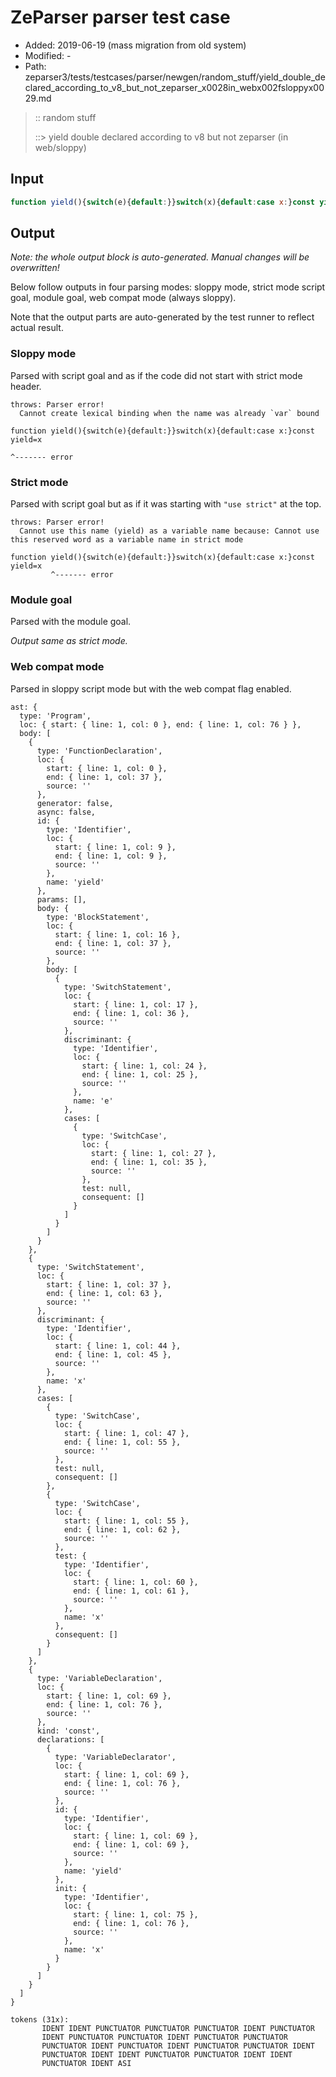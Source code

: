 # ZeParser parser test case

- Added: 2019-06-19 (mass migration from old system)
- Modified: -
- Path: zeparser3/tests/testcases/parser/newgen/random_stuff/yield_double_declared_according_to_v8_but_not_zeparser_x0028in_webx002fsloppyx0029.md

> :: random stuff
>
> ::> yield double declared according to v8 but not zeparser (in web/sloppy)

## Input

`````js
function yield(){switch(e){default:}}switch(x){default:case x:}const yield=x
`````

## Output

_Note: the whole output block is auto-generated. Manual changes will be overwritten!_

Below follow outputs in four parsing modes: sloppy mode, strict mode script goal, module goal, web compat mode (always sloppy).

Note that the output parts are auto-generated by the test runner to reflect actual result.

### Sloppy mode

Parsed with script goal and as if the code did not start with strict mode header.

`````
throws: Parser error!
  Cannot create lexical binding when the name was already `var` bound

function yield(){switch(e){default:}}switch(x){default:case x:}const yield=x
                                                                           ^------- error
`````

### Strict mode

Parsed with script goal but as if it was starting with `"use strict"` at the top.

`````
throws: Parser error!
  Cannot use this name (yield) as a variable name because: Cannot use this reserved word as a variable name in strict mode

function yield(){switch(e){default:}}switch(x){default:case x:}const yield=x
         ^------- error
`````


### Module goal

Parsed with the module goal.

_Output same as strict mode._

### Web compat mode

Parsed in sloppy script mode but with the web compat flag enabled.

`````
ast: {
  type: 'Program',
  loc: { start: { line: 1, col: 0 }, end: { line: 1, col: 76 } },
  body: [
    {
      type: 'FunctionDeclaration',
      loc: {
        start: { line: 1, col: 0 },
        end: { line: 1, col: 37 },
        source: ''
      },
      generator: false,
      async: false,
      id: {
        type: 'Identifier',
        loc: {
          start: { line: 1, col: 9 },
          end: { line: 1, col: 9 },
          source: ''
        },
        name: 'yield'
      },
      params: [],
      body: {
        type: 'BlockStatement',
        loc: {
          start: { line: 1, col: 16 },
          end: { line: 1, col: 37 },
          source: ''
        },
        body: [
          {
            type: 'SwitchStatement',
            loc: {
              start: { line: 1, col: 17 },
              end: { line: 1, col: 36 },
              source: ''
            },
            discriminant: {
              type: 'Identifier',
              loc: {
                start: { line: 1, col: 24 },
                end: { line: 1, col: 25 },
                source: ''
              },
              name: 'e'
            },
            cases: [
              {
                type: 'SwitchCase',
                loc: {
                  start: { line: 1, col: 27 },
                  end: { line: 1, col: 35 },
                  source: ''
                },
                test: null,
                consequent: []
              }
            ]
          }
        ]
      }
    },
    {
      type: 'SwitchStatement',
      loc: {
        start: { line: 1, col: 37 },
        end: { line: 1, col: 63 },
        source: ''
      },
      discriminant: {
        type: 'Identifier',
        loc: {
          start: { line: 1, col: 44 },
          end: { line: 1, col: 45 },
          source: ''
        },
        name: 'x'
      },
      cases: [
        {
          type: 'SwitchCase',
          loc: {
            start: { line: 1, col: 47 },
            end: { line: 1, col: 55 },
            source: ''
          },
          test: null,
          consequent: []
        },
        {
          type: 'SwitchCase',
          loc: {
            start: { line: 1, col: 55 },
            end: { line: 1, col: 62 },
            source: ''
          },
          test: {
            type: 'Identifier',
            loc: {
              start: { line: 1, col: 60 },
              end: { line: 1, col: 61 },
              source: ''
            },
            name: 'x'
          },
          consequent: []
        }
      ]
    },
    {
      type: 'VariableDeclaration',
      loc: {
        start: { line: 1, col: 69 },
        end: { line: 1, col: 76 },
        source: ''
      },
      kind: 'const',
      declarations: [
        {
          type: 'VariableDeclarator',
          loc: {
            start: { line: 1, col: 69 },
            end: { line: 1, col: 76 },
            source: ''
          },
          id: {
            type: 'Identifier',
            loc: {
              start: { line: 1, col: 69 },
              end: { line: 1, col: 69 },
              source: ''
            },
            name: 'yield'
          },
          init: {
            type: 'Identifier',
            loc: {
              start: { line: 1, col: 75 },
              end: { line: 1, col: 76 },
              source: ''
            },
            name: 'x'
          }
        }
      ]
    }
  ]
}

tokens (31x):
       IDENT IDENT PUNCTUATOR PUNCTUATOR PUNCTUATOR IDENT PUNCTUATOR
       IDENT PUNCTUATOR PUNCTUATOR IDENT PUNCTUATOR PUNCTUATOR
       PUNCTUATOR IDENT PUNCTUATOR IDENT PUNCTUATOR PUNCTUATOR IDENT
       PUNCTUATOR IDENT IDENT PUNCTUATOR PUNCTUATOR IDENT IDENT
       PUNCTUATOR IDENT ASI
`````

